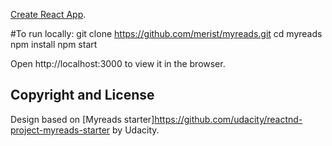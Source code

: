  [Create React App](https://github.com/facebook/create-react-app).

#To run locally:
git clone https://github.com/merist/myreads.git
cd myreads
npm install
npm start

Open http://localhost:3000 to view it in the browser.

## Copyright and License 
Design based on [Myreads starter]https://github.com/udacity/reactnd-project-myreads-starter by Udacity.